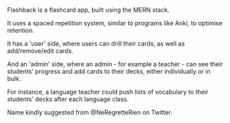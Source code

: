 Flashback is a flashcard app, built using the MERN stack.

It uses a spaced repetition system, similar to programs like Anki, to optimise retention.

It has a 'user' side, where users can drill their cards, as well as add/remove/edit cards.

And an 'admin' side, where an admin - for example a teacher - can see their students' progress and add cards to their decks, either individually or in bulk.

For instance, a language teacher could push lists of vocabulary to their students' decks after each language class.

Name kindly suggested from @NeRegretteRien on Twitter.
